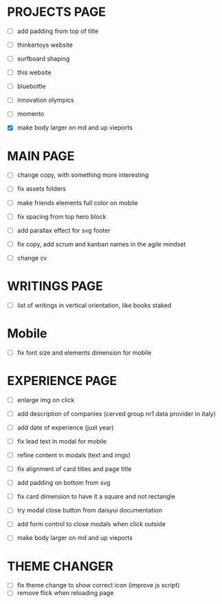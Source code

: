 # PROJECTS PAGE
- [ ] add padding from top of title
- [ ] thinkertoys website
- [ ] surfboard shaping
- [ ] this website
- [ ] bluebottle
- [ ] innovation olympics
- [ ] momento
- [x] make body larger on md and up vieports


# MAIN PAGE
- [ ] change copy, with something more interesting
- [ ] fix assets folders
- [ ] make friends elements full color on mobile
- [ ] fix spacing from top hero block
- [ ] add parallax effect for svg footer
- [ ] fix copy, add scrum and kanban names in the agile mindset
- [ ] change cv


# WRITINGS PAGE
- [ ] list of writings in vertical orientation, like books staked


# Mobile
- [ ] fix font size and elements dimension for mobile



# EXPERIENCE PAGE
- [ ] enlarge img on click
- [ ] add description of companies (cerved group nr1 data provider in italy)
- [ ] add date of experience (just year)
- [ ] fix lead text in modal for mobile
- [ ] refine content in modals (text and imgs)
- [ ] fix alignment of card titles and page title
- [ ] add padding on bottom from svg
- [ ] fix card dimension to have it a square and not rectangle
- [ ] try modal close button from daisyui documentation
- [ ] add form control to close modals when click outside
- [ ] make body larger on md and up vieports


# THEME CHANGER
- [ ] fix theme change to show correct icon (improve js script)
- [ ] remove flick when reloading page